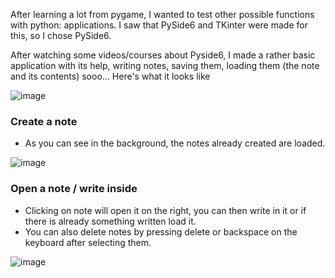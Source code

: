 After learning a lot from pygame, I wanted to test other possible functions with python: applications.
I saw that PySide6 and TKinter were made for this, so I chose PySide6.

After watching some videos/courses about Pyside6, I made a rather basic application with its help, writing notes, saving them, loading them (the note and its contents) sooo... Here's what it looks like

![image](https://github.com/user-attachments/assets/00553c65-3c93-4d40-9766-f13e10b6f86a)

### Create a note 
- As you can see in the background, the notes already created are loaded.

![image](https://github.com/user-attachments/assets/940308ef-6fa2-4968-813a-ea3d562e1116)

### Open a note / write inside
- Clicking on note will open it on the right, you can then write in it or if there is already something written load it.
- You can also delete notes by pressing delete or backspace on the keyboard after selecting them.

![image](https://github.com/user-attachments/assets/50320ae3-be65-4741-a73b-f6f36bf0b22e)
